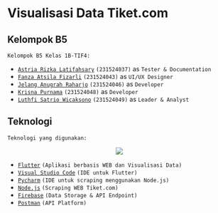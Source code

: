 # Visualisasi Data Tiket.com
## Kelompok B5
    Kelompok B5 Kelas 1B-TIF4:
* [`Astria Rizka Latifahsary`](https://github.com/AstriaRLatifahsary) `(231524037)` as `Tester & Documentation`
* [`Fanza Atsila Fizarli`](https://github.com/Fanzaatsila) `(231524043)` as `UI/UX Designer`
* [`Jelang Anugrah Raharjo`](https://github.com/JelangA) `(231524046)` as `Developer`
* [`Krisna Purnama`](https://github.com/krsXishere) `(231524048)` as `Developer`
* [`Luthfi Satrio Wicaksono`](https://github.com/LuffySW) `(231524049)` as `Leader & Analyst`

## Teknologi
    Teknologi yang digunakan:
<p align="center">
  <img src="https://skillicons.dev/icons?i=flutter,vscode,pycharm,nodejs,firebase,postman&perline=3"/>
</p>

* [`Flutter`](https://flutter.dev/) `(Aplikasi berbasis WEB dan Visualisasi Data)`
* [`Visual Studio Code`](https://code.visualstudio.com/) `(IDE untuk Flutter)`
* [`Pycharm`](https://www.jetbrains.com/pycharm/) `(IDE untuk scraping menggunakan Node.js)`
* [`Node.js`](https://nodejs.org/en) `(Scraping WEB Tiket.com)`
* [`Firebase`](https://firebase.google.com/) `(Data Storage & API Endpoint)`
* [`Postman`](https://www.postman.com/) `(API Platform)`
